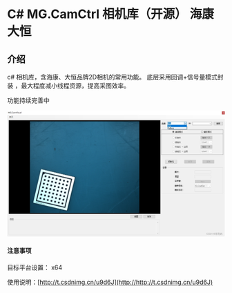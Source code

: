 # C#  MG.CamCtrl 相机库（开源） 海康 大恒

## 介绍

c# 相机库，含海康、大恒品牌2D相机的常用功能。
底层采用回调+信号量模式封装 ，最大程度减小线程资源，提高采图效率。

 
 功能持续完善中 

 ![输入图片说明](Sample/3f83d60fe6ee4158a66f1ed063b5050b.png)
 #### 注意事项 
 目标平台设置： x64


使用说明：[http://t.csdnimg.cn/u9d6J](http://http://t.csdnimg.cn/u9d6J)